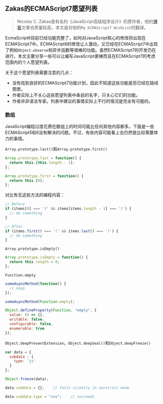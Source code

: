Zakas的ECMAScript7愿望列表---> Nicolas C. Zakas是有名的《JavaScript高级程序设计》的原作者，他的[博客](http://www.nczonline.net/)文章也质量较高，本文是对他的`My ECMAScript7 WishList`的翻译。EcmaScript6目前已经功能完整了，如何对JavaScript核心的修改将出现在ECMAScript7中。ECMAScript6的修改让人激动，又已经在ECMAScript7中出现了例如`Object.observe`和异步函数等很棒的功能。虽然ECMAScript7的开发仍在进行，本文主要分享一些可以让编写JavaScript更棒而且在ECMAScript7的考虑范围内的个人愿望列表。关于这个愿望列表需要注意的几点：* 没有找到良好的ECMAScript7功能计划，因此不知道这些功能是否已经在路线图里。* 作者实际上不关心这些愿望列表中条目的名字，只关心它们的功能。* 作者并非语法专家。列表中建议的事情实际上不行的情况是完全有可能的。### 数组JavaScript编程过度花费在数组上的时间可能比任何其他内容都多。下面是一些ECMAScript5和6没有解决的问题。不过，有些内容可能看上去仍然是比较需要体力的事情。`Array.prototype.last()`和`Array.prototype.first()````javascriptArray.prototype.last = function() {  return this.[this.length - 1];};``````javascriptArray.prototype.first = function() {  return this.[0];};```对比有无这些方法的编程内容：```javascript// Beforeif (items[0] === '(' && items[items.length - 1] === ')') {  // do something}// Afterif (items.first() === '(' && items.last() === ')') {  // do something}````Array.prototype.isEmpty()````javascriptArray.prototype.isEmpty = function() {  return this.length = 0;};````Function.empty````javascriptsomeAsyncMethod(function() {  // noop});``````javascriptsomeAsyncMethod(Function.empty);Object.defineProperty(Function, "empty", {  value: () => {},  writable: false,  configurable: false,  enumerable: true});````Object.deepPreventExtension`，`Object.deepSeal()`和`Object.deepFreeze()````javascriptvar data = {  subdata : {    type: 'js'  }};Object.freeze(data);data.subdata = {};    // fails silently in nonstrict modedata.subdata.type = "css";    // succeeds```